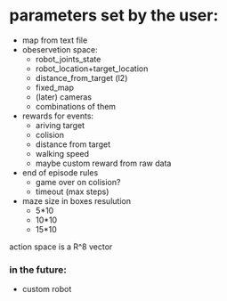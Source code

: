 # parameters set by the user:
* map from text file
* obeservetion space: 
  - robot_joints_state 
  - robot_location+target_location 
  - distance_from_target (l2)
  - fixed_map 
  - (later) cameras 
  - combinations of them
* rewards for events: 
  - ariving target
  - colision 
  - distance from target
  - walking speed 
  - maybe custom reward from raw data
* end of episode rules
  - game over on colision?
  - timeout (max steps)
* maze size in boxes resulution
  - 5*10
  - 10*10
  - 15*10

action space is a R^8 vector

### in the future:
* custom robot
